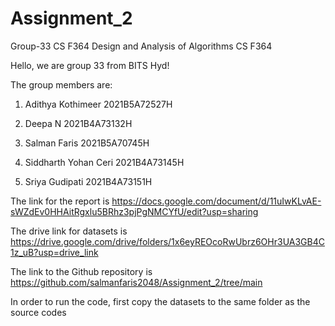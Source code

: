# Assignment_2
Group-33 CS F364
Design and Analysis of Algorithms CS F364

Hello, we are group 33 from BITS Hyd!

The group members are:

1) Adithya Kothimeer    2021B5A72527H

2) Deepa N              2021B4A73132H

3) Salman Faris         2021B5A70745H

4) Siddharth Yohan Ceri 2021B4A73145H

5) Sriya Gudipati       2021B4A73151H

The link for the report is https://docs.google.com/document/d/11uIwKLvAE-sWZdEv0HHAitRgxlu5BRhz3pjPgNMCYfU/edit?usp=sharing

The drive link for datasets is https://drive.google.com/drive/folders/1x6eyREOcoRwUbrz6OHr3UA3GB4C1z_uB?usp=drive_link

The link to the Github repository is https://github.com/salmanfaris2048/Assignment_2/tree/main

In order to run the code, first copy the datasets to the same folder as the source codes
